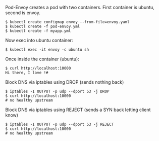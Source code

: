 Pod-Envoy creates a pod with two containers. First container is ubuntu, second is envoy.

```
$ kubectl create configmap envoy --from-file=envoy.yaml
$ kubectl create -f pod-envoy.yml
$ kubectl create -f myapp.yml
```

Now exec into ubuntu container:

```
$ kubectl exec -it envoy -c ubuntu sh
```

<ENTER>

Once inside the container (ubuntu):

```
$ curl http://localhost:10000
Hi there, I love !#
```

Block DNS via iptables using DROP (sends nothing back)

```
$ iptables -I OUTPUT -p udp --dport 53 -j DROP
$ curl http://localhost:10000
# no healthy upstream
```

Block DNS via iptables using REJECT (sends a SYN back letting client know)
```
$ iptables -I OUTPUT -p udp --dport 53 -j REJECT
$ curl http://localhost:10000
# no healthy upstream
```
